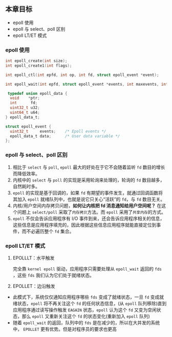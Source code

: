 ## 本章目标
- epoll 使用
- epoll 与 select、poll 区别
- epoll LT/ET 模式


### epoll 使用

```C
int epoll_create(int size);
int epoll_create1(int flags);

int epoll_ctl(int epfd, int op, int fd, struct epoll_event *event);

int epoll_wait(int epfd, struct epoll_event *events, int maxevents, int timeout);

 typedef union epoll_data {
  void    *ptr;
  int      fd;
  uint32_t u32;
  uint64_t u64;
} epoll_data_t;

struct epoll_event {
  uint32_t     events;    /* Epoll events */
  epoll_data_t data;      /* User data variable */
};
```


### epoll 与 select、poll 区别

1. 相比于 `select` 与 `poll`, `epoll` 最大的好处在于它不会随着监听 `fd` 数目的增长而降低效率。
2. 内核中的 `select` 与 `poll` 的实现是采用轮询来处理的，轮询的 `fd` 数目越多，自然耗时多。
3. `epoll` 的实现是基于回调的，如果 `fd` 有期望的事件发生，就通过回调函数将其加入 `epoll` 就绪队列中，也就是说它只关心“活跃”的 `fd`，与 `fd` 数目无关。
4. 内核/用户空间内存拷贝问题，**如何让内核把 fd 消息通知给用户空间呢？** 在这个问题上 `select/poll` 采取了`内存拷贝`方法。而 `epoll` 采用了`共享内存`的方式。
5. `epoll` 不仅会告诉应用程序有 I/O 事件到来，还会告诉应用程序相关的信息，这些信息是应用程序填充的，因此根据这些信息应用程序就能直接定位到事件，而不必遍历整个 `fd` 集合。


### epoll LT/ET 模式
1. EPOLLLT：水平触发

   完全靠 `kernel epoll` 驱动，应用程序只需要处理从 `epoll_wait` 返回的 `fds` ，这些 `fds` 我们认为它们处于就绪状态。

2. EPOLLET：边沿触发
 - 此模式下，系统仅仅通知应用程序哪些 `fds` 变成了就绪状态，一旦 `fd` 变成就绪状态，`epoll` 将不再关注这个 `fd` 的任何状态信息，(从 `epoll` 队列移除)直到应用程序通过读写操作触发  `EAGAIN` 状态，`epoll` 认为这个 `fd` 又变为空闲状态，那么 `epoll` 又重新关注这个 `fd` 的状态变化(重新加入 `epoll` 队列)
 - 随着 `epoll_wait` 的返回，队列中的 `fds` 是在减少的，所以在大并发的系统中， `EPOLLET` 更有优势。但是对程序员的要求也更高

